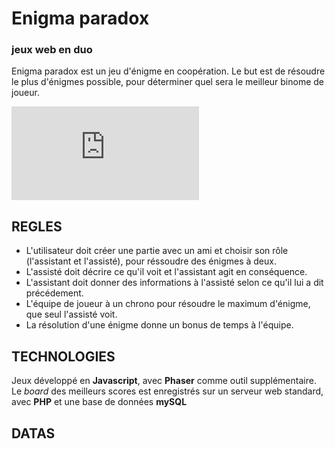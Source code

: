 # Enigma paradox
### jeux web en duo

Enigma paradox est un jeu d'énigme en coopération.
Le but est de résoudre le plus d'énigmes possible, pour déterminer quel sera le meilleur binome de joueur.

![wireframe](https://www.hostingpics.net/viewer.php?id=58351120170511114718.jpg "wireframe 1")

## REGLES

* L'utilisateur doit créer une partie avec un ami et choisir son rôle (l'assistant et l'assisté), pour réssoudre des énigmes à deux.
* L'assisté doit décrire ce qu'il voit et l'assistant agit en conséquence.
* L'assistant doit donner des informations à l'assisté selon ce qu'il lui a dit précédement.
* L'équipe de joueur à un chrono pour résoudre le maximum d'énigme, que seul l'assisté voit.
* La résolution d'une énigme donne un bonus de temps à l'équipe.

## TECHNOLOGIES

Jeux développé en **Javascript**, avec **Phaser** comme outil supplémentaire.
Le _board_ des meilleurs scores est enregistrés sur un serveur web standard, avec **PHP** et une base de données **mySQL**

## DATAS